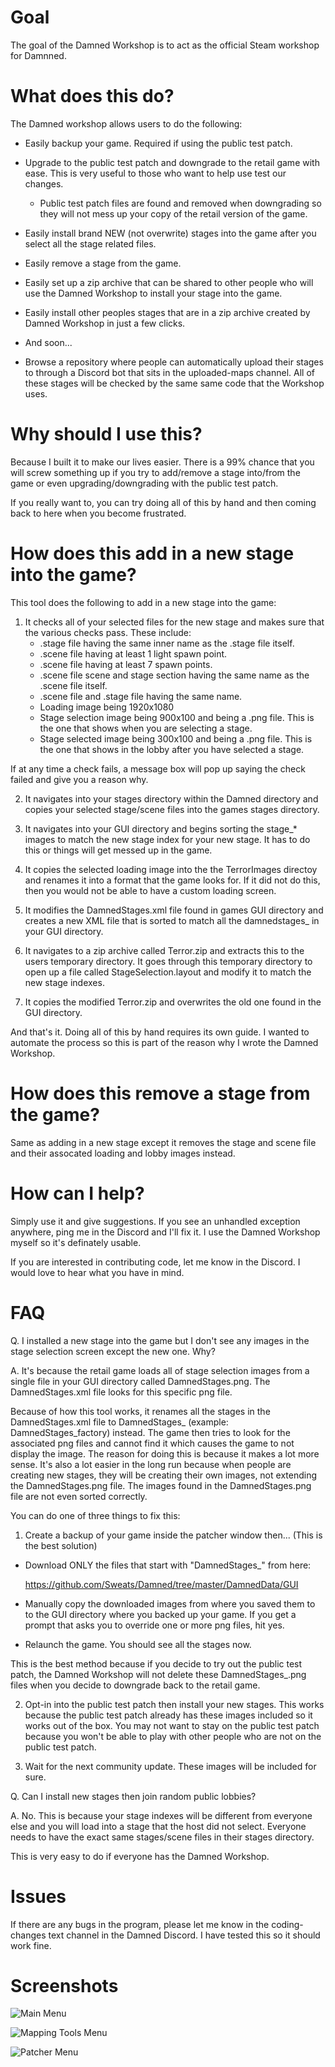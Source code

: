 # Goal

The goal of the Damned Workshop is to act as the official Steam workshop for Damnned.

# What does this do?

The Damned workshop allows users to do the following:

* Easily backup your game. Required if using the public test patch.
* Upgrade to the public test patch and downgrade to the retail game with ease. This is very useful to those who want to help use test our changes.
	- Public test patch files are found and removed when downgrading so they will not mess up your copy of the retail version of the game.

* Easily install brand NEW (not overwrite) stages into the game after you select all the stage related files.
* Easily remove a stage from the game.
* Easily set up a zip archive that can be shared to other people who will use the Damned Workshop to install your stage into the game.
* Easily install other peoples stages that are in a zip archive created by Damned Workshop in just a few clicks.

* And soon...

* Browse a repository where people can automatically upload their stages to through a Discord bot that sits in the uploaded-maps channel. All of these stages will be checked by the same same code that the Workshop uses.

# Why should I use this?

Because I built it to make our lives easier. There is a 99% chance that you will screw something up if you try to add/remove a stage into/from the game or even upgrading/downgrading with the public test patch.

If you really want to, you can try doing all of this by hand and then coming back to here when you become frustrated.

# How does this add in a new stage into the game?

This tool does the following to add in a new stage into the game:

1. It checks all of your selected files for the new stage and makes sure that the various checks pass. These include:
	- .stage file having the same inner name as the .stage file itself.
	- .scene file having at least 1 light spawn point.
	- .scene file having at least 7 spawn points. 
	- .scene file scene and stage section having the same name as the .scene file itself.	
	- .scene file and .stage file having the same name.
	- Loading image being 1920x1080
	- Stage selection image being 900x100 and being a .png file. This is the one that shows when you are selecting a stage.
	- Stage selected image being 300x100 and being a .png file. This is the one that shows in the lobby after you have selected a stage.

If at any time a check fails, a message box will pop up saying the check failed and give you a reason why.

2. It navigates into your stages directory within the Damned directory and copies your selected stage/scene files into the games stages directory.

3. It navigates into your GUI directory and begins sorting the stage_* images to match the new stage index for your new stage. It has to do this or things will get messed up in the game.

4. It copies the selected loading image into the the TerrorImages directoy and renames it into a format that the game looks for. If it did not do this, then you would not be able to have a custom loading screen.

5. It modifies the DamnedStages.xml file found in games GUI directory and creates a new XML file that is sorted to match all the damnedstages_ in your GUI directory.

5. It navigates to a zip archive called Terror.zip and extracts this to the users temporary directory. It goes through this temporary directory to open up a file called StageSelection.layout and modify it to match the new stage indexes.

6. It copies the modified Terror.zip and overwrites the old one found in the GUI directory.

And that's it. Doing all of this by hand requires its own guide. I wanted to automate the process so this is part of the reason why I wrote the Damned Workshop.

# How does this remove a stage from the game?

Same as adding in a new stage except it removes the stage and scene file and their assocated loading and lobby images instead.


# How can I help?

Simply use it and give suggestions. If you see an unhandled exception anywhere, ping me in the Discord and I'll fix it. I use the Damned Workshop myself so it's definately usable.

If you are interested in contributing code, let me know in the Discord. I would love to hear what you have in mind.


# FAQ

Q. I installed a new stage into the game but I don't see any images in the stage selection screen except the new one. Why?

A. It's because the retail game loads all of stage selection images from a single file in your GUI directory called DamnedStages.png. The DamnedStages.xml file looks for this specific png file.

Because of how this tool works, it renames all the stages in the DamnedStages.xml file to DamnedStages_<stageName> (example: DamnedStages_factory) instead. The game then tries to look for the associated png files
and cannot find it which causes the game to not display the image. The reason for doing this is because it makes a lot more sense. It's also a lot easier in the long run because when people are creating new stages, they will be creating
their own images, not extending the DamnedStages.png file. The images found in the DamnedStages.png file are not even sorted correctly.

You can do one of three things to fix this:

1. Create a backup of your game inside the patcher window then... (This is the best solution)

- Download ONLY the files that start with "DamnedStages_" from here:
	
	https://github.com/Sweats/Damned/tree/master/DamnedData/GUI

- Manually copy the downloaded images from where you saved them to to the GUI directory where you backed up your game. If you get a prompt that asks you to override one or more png files, hit yes.

- Relaunch the game. You should see all the stages now.

This is the best method because if you decide to try out the public test patch, the Damned Workshop will not delete these DamnedStages_.png files when you decide to downgrade back to the retail game.

2. Opt-in into the public test patch then install your new stages. This works because the public test patch already has these images included so it works out of the box. You may not want to stay on the public test patch because you won't be able to
play with other people who are not on the public test patch.

3. Wait for the next community update. These images will be included for sure.

Q. Can I install new stages then join random public lobbies?

A. No. This is because your stage indexes will be different from everyone else and you will load into a stage that the host did not select. Everyone needs to have the exact same stages/scene files in their stages directory.

This is very easy to do if everyone has the Damned Workshop.

# Issues

If there are any bugs in the program, please let me know in the coding-changes text channel in the Damned Discord. I have tested this so it should work fine.



# Screenshots


![Main Menu](https://github.com/Sweats/Damned-Workshop/blob/master/DamnedWorkshopMainMenu.png)

![Mapping Tools Menu](https://github.com/Sweats/Damned-Workshop/blob/master/DamnedMappingTool.png)

![Patcher Menu](https://github.com/Sweats/Damned-Workshop/blob/master/DamnedWorkshopPatcherMenu.png)

